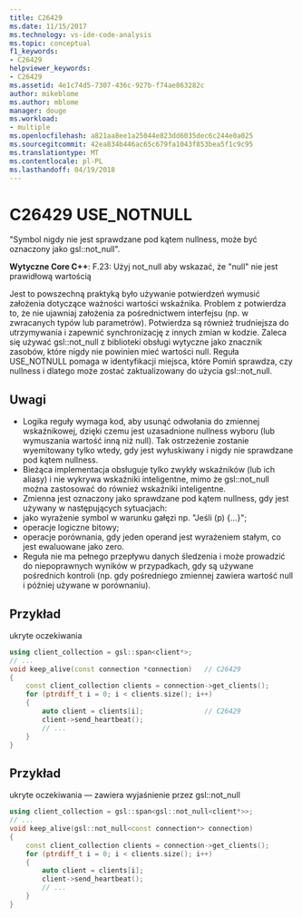 ```yaml
---
title: C26429
ms.date: 11/15/2017
ms.technology: vs-ide-code-analysis
ms.topic: conceptual
f1_keywords:
- C26429
helpviewer_keywords:
- C26429
ms.assetid: 4e1c74d5-7307-436c-927b-f74ae863282c
author: mikeblome
ms.author: mblome
manager: douge
ms.workload:
- multiple
ms.openlocfilehash: a821aa8ee1a25044e823dd6035dec6c244e0a025
ms.sourcegitcommit: 42ea834b446ac65c679fa1043f853bea5f1c9c95
ms.translationtype: MT
ms.contentlocale: pl-PL
ms.lasthandoff: 04/19/2018
---
```

# <a name="c26429-usenotnull"></a>C26429 USE_NOTNULL
"Symbol nigdy nie jest sprawdzane pod kątem nullness, może być oznaczony jako gsl::not_null".

**Wytyczne Core C++**: F.23: Użyj not_null<T> aby wskazać, że "null" nie jest prawidłową wartością

Jest to powszechną praktyką było używanie potwierdzeń wymusić założenia dotyczące ważności wartości wskaźnika. Problem z potwierdza to, że nie ujawniaj założenia za pośrednictwem interfejsu (np. w zwracanych typów lub parametrów). Potwierdza są również trudniejsza do utrzymywania i zapewnić synchronizację z innych zmian w kodzie. Zaleca się używać gsl::not_null z biblioteki obsługi wytyczne jako znacznik zasobów, które nigdy nie powinien mieć wartości null. Reguła USE_NOTNULL pomaga w identyfikacji miejsca, które Pomiń sprawdza, czy nullness i dlatego może zostać zaktualizowany do użycia gsl::not_null.

## <a name="remarks"></a>Uwagi
 -  Logika reguły wymaga kod, aby usunąć odwołania do zmiennej wskaźnikowej, dzięki czemu jest uzasadnione nullness wyboru (lub wymuszania wartość inną niż null). Tak ostrzeżenie zostanie wyemitowany tylko wtedy, gdy jest wyłuskiwany i nigdy nie sprawdzane pod kątem nullness.
-  Bieżąca implementacja obsługuje tylko zwykły wskaźników (lub ich aliasy) i nie wykrywa wskaźniki inteligentne, mimo że gsl::not_null można zastosować do również wskaźniki inteligentne.
-  Zmienna jest oznaczony jako sprawdzane pod kątem nullness, gdy jest używany w następujących sytuacjach:
-  jako wyrażenie symbol w warunku gałęzi np. "Jeśli (p) {...}";
-  operacje logiczne bitowy;
-  operacje porównania, gdy jeden operand jest wyrażeniem stałym, co jest ewaluowane jako zero.
-  Reguła nie ma pełnego przepływu danych śledzenia i może prowadzić do niepoprawnych wyników w przypadkach, gdy są używane pośrednich kontroli (np. gdy pośredniego zmiennej zawiera wartość null i później używane w porównaniu).
## <a name="example"></a>Przykład
ukryte oczekiwania

```cpp
using client_collection = gsl::span<client*>;
// ...
void keep_alive(const connection *connection)   // C26429
{
    const client_collection clients = connection->get_clients();
    for (ptrdiff_t i = 0; i < clients.size(); i++)
    {
        auto client = clients[i];               // C26429
        client->send_heartbeat();
        // ...
    }
}
```

## <a name="example"></a>Przykład
ukryte oczekiwania — zawiera wyjaśnienie przez gsl::not_null

```cpp
using client_collection = gsl::span<gsl::not_null<client*>>;
// ...
void keep_alive(gsl::not_null<const connection*> connection)
{
    const client_collection clients = connection->get_clients();
    for (ptrdiff_t i = 0; i < clients.size(); i++)
    {
        auto client = clients[i];
        client->send_heartbeat();
        // ...
    }
}
```

